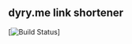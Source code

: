 ## dyry.me link shortener

[![Build Status](https://codeship.com/projects/adf92810-9bc0-0132-4115-4efb9be34c6c/status?branch=master)]
